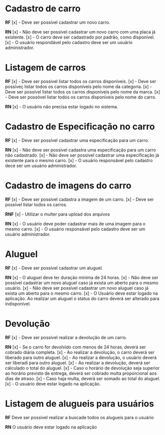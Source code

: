 # Cadastro de carro
**RF**
[x] - Deve ser possível cadastrar um novo carro.

**RN**
[x] - Não deve ser possível cadastrar um novo carro com uma placa já existente.
[x] - O carro deve ser cadastrado por padrão, como disponível.
[x] - O usuário respondável pelo cadastro deve ser um usuário administrador.

# Listagem de carros
**RF**
[x] - Deve ser possível listar todos os carros disponíveis.
[x] - Deve ser possíveç listar todos os carros disponíveis pelo nome da categoria.
[x] - Deve ser possível listar todos os carros disponíveis pelo nome da marca.
[x] - Deve ser possóvel listar todos os carros disponíveis pelo nome do carro.

**RN**
[x] - O usuário não precisa estar logado no sistema.

# Cadastro de Especificação no carro
**RF**
[x] - Deve ser possível cadastrar uma especificação para um carro.


**RN**
[x] - Não deve ser possível cadastra uma especificação para um carro não cadastrado.
[x] - Não deve ser possível cadastrar uma especificação já existente para o mesmo carro.
[x] - O usuário responsável pelo cadastro dece ser um usuário administrador.


# Cadastro de imagens do carro
**RF**
[x] - Deve ser possível cadastra a imagem de um carro.
[x] - Deve ser possível listar todos os carros.

**RNF**
[x] - Utilizar o multer para upload dos arquivos

**RN**
[x] - O usuário deve poder cadastrar mais de uma imagem para o mesmo carro.
[x] - O usuário responsável pelo cadastro deve ser um usuário administrador.


# Aluguel
**RF**
[x] - Deve ser possível cadastrar um aluguel.

**RN**
[x] - O aluguel deve ter duração mínima de 24 horas.
[x] - Não deve ser possível cadastrar um novo aluguel caso já exista um aberto para o mesmo usuário.
[x] - Não deve ser possível cadastrar um novo aluguel caso já exista um aberto para o mesmo carro.
[x] - O Usuário deve estar logado na aplicação.
Ao realizar um aluguel o status do carro deverá ser alterado para indisponível.


# Devolução
**RF**
[x] - Deve ser possível realizar a devolução de um carro.

**RN**
[x] - Se o carro for devolvido com menos de 24 horas, deverá ser cobrado diária completa.
[x] - Ao realizar a devolução, o carro deverá ser liberado para outro aluguel.
[x] - Ao realizar a devolução, o usuário deverá ser liberadi para outro aluguel.
[x] - Ao realizar a devolução, deverá ser cálculado o total do aluguel.
[x] - Caso o horário de devolução seja superior ao horário previsto de entrega, deverá ser cobrado multa proporcional aos dias de atraso.
[x] - Caso haja multa, deverá ser somado ao total do aluguel.
[x] - O usuário deve estar logado na aplicação.


# Listagem de alugueis para usuários
**RF**
Deve ser possível realizar a buscade todos os alugueis para o usuário

**RN**
O usuário deve estar logado na aplicação